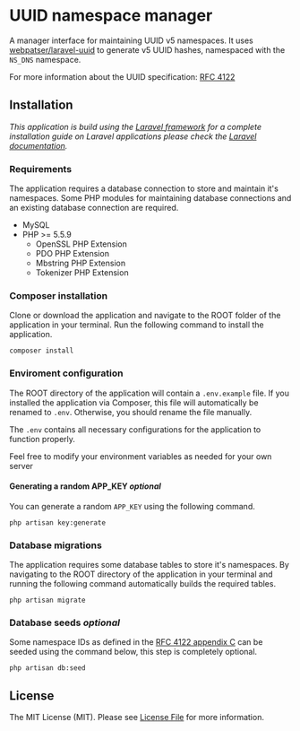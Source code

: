 # UUID namespace manager
A manager interface for maintaining UUID v5 namespaces. It uses [webpatser/laravel-uuid](https://github.com/webpatser/laravel-uuid) to generate v5 UUID hashes, namespaced with the `NS_DNS` namespace.

For more information about the UUID specification: [RFC 4122](http://tools.ietf.org/html/rfc4122)

## Installation
_This application is build using the [Laravel framework](http://laravel.com) for a complete installation guide on Laravel applications please check the [Laravel documentation](http://laravel.com/docs/4.2/quick)._

### Requirements
The application requires a database connection to store and maintain it's namespaces. Some PHP modules for maintaining database connections and an existing database connection are required.
- MySQL
- PHP >= 5.5.9
  - OpenSSL PHP Extension
  - PDO PHP Extension
  - Mbstring PHP Extension
  - Tokenizer PHP Extension

### Composer installation
Clone or download the application and navigate to the ROOT folder of the application in your terminal. Run the following command to install the application.

```
composer install
```

### Enviroment configuration
The ROOT directory of the application will contain a `.env.example` file. If you installed the application via Composer, this file will automatically be renamed to `.env`. Otherwise, you should rename the file manually.

The `.env` contains all necessary configurations for the application to function properly.

Feel free to modify your environment variables as needed for your own server

#### Generating a random APP_KEY _optional_
You can generate a random `APP_KEY` using the following command.

```
php artisan key:generate
```

### Database migrations
The application requires some database tables to store it's namespaces. By navigating to the ROOT directory of the application in your terminal and running the following command automatically builds the required tables.

```
php artisan migrate
```

### Database seeds _optional_
Some namespace IDs as defined in the [RFC 4122 appendix C](http://tools.ietf.org/html/rfc4122#appendix-C) can be seeded using the command below, this step is completely optional.

```
php artisan db:seed
```

## License
The MIT License (MIT). Please see [License File](https://github.com/kevindierkx/uuid-namespace-manager/blob/master/LICENSE) for more information.
